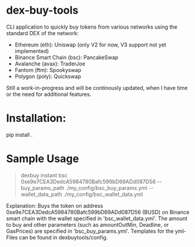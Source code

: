 # dex-buy-tools

CLI application to quickly buy tokens from various networks using the standard DEX of the network:
- Ethereum (eth): Uniswap (only V2 for now, V3 support not yet implemented)
- Binance Smart Chain (bsc): PancakeSwap
- Avalanche (avax): TraderJoe
- Fantom (ftm): Spookyswap
- Polygon (poly): Quickswap

Still a work-in-progress and will be continously updated, when I have time or the need for additional features.

# Installation:
pip install .

# Sample Usage
> dexbuy instant bsc 0xe9e7CEA3DedcA5984780Bafc599bD69ADd087D56 --buy_params_path ./my_config/bsc_buy_params.yml --wallet_data_path ./my_config/bsc_wallet_data.yml

Explanation:
Buys the token on address 0xe9e7CEA3DedcA5984780Bafc599bD69ADd087D56 (BUSD) on Binance smart chain with the wallet specified in 'bsc_wallet_data.yml'. The amount to buy and other parameters (such as amountOutMin, Deadline, or GasPrices) are specified in 'bsc_buy_params.yml'.
Templates for the yml-Files can be found in dexbuytools/config.
